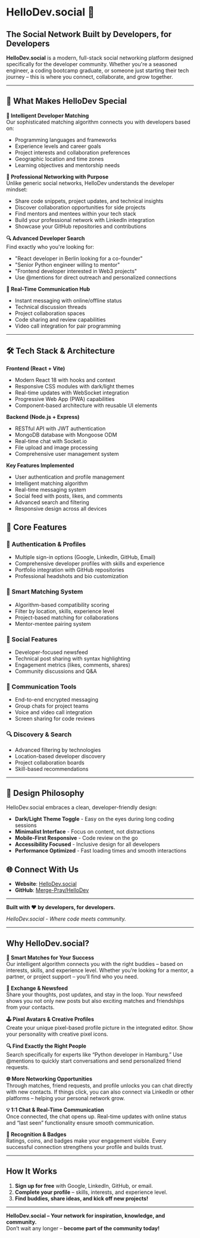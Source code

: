 # HelloDev.social 🚀
## The Social Network Built by Developers, for Developers

**HelloDev.social** is a modern, full-stack social networking platform designed specifically for the developer community. Whether you're a seasoned engineer, a coding bootcamp graduate, or someone just starting their tech journey – this is where you connect, collaborate, and grow together.

---

## 🌟 What Makes HelloDev Special

**🎯 Intelligent Developer Matching**  
Our sophisticated matching algorithm connects you with developers based on:
- Programming languages and frameworks
- Experience levels and career goals
- Project interests and collaboration preferences
- Geographic location and time zones
- Learning objectives and mentorship needs

**💼 Professional Networking with Purpose**  
Unlike generic social networks, HelloDev understands the developer mindset:
- Share code snippets, project updates, and technical insights
- Discover collaboration opportunities for side projects
- Find mentors and mentees within your tech stack
- Build your professional network with LinkedIn integration
- Showcase your GitHub repositories and contributions

**🔍 Advanced Developer Search**  
Find exactly who you're looking for:
- "React developer in Berlin looking for a co-founder"
- "Senior Python engineer willing to mentor"
- "Frontend developer interested in Web3 projects"
- Use @mentions for direct outreach and personalized connections

**💬 Real-Time Communication Hub**  
- Instant messaging with online/offline status
- Technical discussion threads
- Project collaboration spaces
- Code sharing and review capabilities
- Video call integration for pair programming

---

## 🛠 Tech Stack & Architecture

**Frontend (React + Vite)**
- Modern React 18 with hooks and context
- Responsive CSS modules with dark/light themes
- Real-time updates with WebSocket integration
- Progressive Web App (PWA) capabilities
- Component-based architecture with reusable UI elements

**Backend (Node.js + Express)**
- RESTful API with JWT authentication
- MongoDB database with Mongoose ODM
- Real-time chat with Socket.io
- File upload and image processing
- Comprehensive user management system

**Key Features Implemented**
- User authentication and profile management
- Intelligent matching algorithm
- Real-time messaging system
- Social feed with posts, likes, and comments
- Advanced search and filtering
- Responsive design across all devices

## 📱 Core Features

### 🔐 Authentication & Profiles
- Multiple sign-in options (Google, LinkedIn, GitHub, Email)
- Comprehensive developer profiles with skills and experience
- Portfolio integration with GitHub repositories
- Professional headshots and bio customization

### 🤝 Smart Matching System
- Algorithm-based compatibility scoring
- Filter by location, skills, experience level
- Project-based matching for collaborations
- Mentor-mentee pairing system

### 💭 Social Features
- Developer-focused newsfeed
- Technical post sharing with syntax highlighting
- Engagement metrics (likes, comments, shares)
- Community discussions and Q&A

### 💬 Communication Tools
- End-to-end encrypted messaging
- Group chats for project teams
- Voice and video call integration
- Screen sharing for code reviews

### 🔍 Discovery & Search
- Advanced filtering by technologies
- Location-based developer discovery
- Project collaboration boards
- Skill-based recommendations

---

## 🎨 Design Philosophy

HelloDev.social embraces a clean, developer-friendly design:
- **Dark/Light Theme Toggle** - Easy on the eyes during long coding sessions
- **Minimalist Interface** - Focus on content, not distractions
- **Mobile-First Responsive** - Code review on the go
- **Accessibility Focused** - Inclusive design for all developers
- **Performance Optimized** - Fast loading times and smooth interactions



## 🌐 Connect With Us

- **Website**: [HelloDev.social](https://hellodev.social)
- **GitHub**: [Merge-Pray/HelloDev](https://github.com/Merge-Pray/HelloDev)

---

**Built with ❤️ by developers, for developers.**

*HelloDev.social - Where code meets community.*

---

## Why HelloDev.social?  

**🎯 Smart Matches for Your Success**  
Our intelligent algorithm connects you with the right buddies – based on interests, skills, and experience level. Whether you’re looking for a mentor, a partner, or project support – you’ll find who you need.  

**💬 Exchange & Newsfeed**  
Share your thoughts, post updates, and stay in the loop. Your newsfeed shows you not only new posts but also exciting matches and friendships from your contacts.  

**🕹 Pixel Avatars & Creative Profiles**  
Create your unique pixel-based profile picture in the integrated editor. Show your personality with creative pixel icons.  

**🔍 Find Exactly the Right People**  
Search specifically for experts like “Python developer in Hamburg.” Use @mentions to quickly start conversations and send personalized friend requests.  

**🌐 More Networking Opportunities**  
Through matches, friend requests, and profile unlocks you can chat directly with new contacts. If things click, you can also connect via LinkedIn or other platforms – helping your personal network grow.  

**💡 1:1 Chat & Real-Time Communication**  
Once connected, the chat opens up. Real-time updates with online status and “last seen” functionality ensure smooth communication.  

**🏅 Recognition & Badges**  
Ratings, coins, and badges make your engagement visible. Every successful connection strengthens your profile and builds trust.  

---

## How It Works  

1. **Sign up for free** with Google, LinkedIn, GitHub, or email.  
2. **Complete your profile** – skills, interests, and experience level.  
3. **Find buddies, share ideas, and kick off new projects!**  

---

**HelloDev.social – Your network for inspiration, knowledge, and community.**  
Don’t wait any longer – **become part of the community today!**